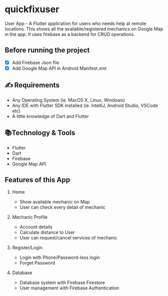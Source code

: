 # quickfixuser

User App - A Flutter application for users who needs help at remote locations.  This shows all the available/registered mechanics on Google Map in the app. It uses firebase as a backend for CRUD operations.

## Before running the project

- [x] Add Firebase Json file
- [x] Add Google Map API in Android Manifest.xml

## :writing_hand: Requirements

- Any Operating System (ie. MacOS X, Linux, Windows)
- Any IDE with Flutter SDK installed (ie. IntelliJ, Android Studio, VSCode etc)
- A little knowledge of Dart and Flutter

## :books:Technology & Tools

- Flutter
- Dart
- Firebase
- Google Map API

## Features of this App
 1. Home
    - Show available mechanic on Map
    - User can check every detail of mechanic 
 
 2. Mechanic Profile
    - Account details
    - Calculate distance to User
    - User can request/cancel services of mechanic
    
 3. Register/Login
    - Login with Phone/Password-less login
    - Forget Password
    
 4. Database
    - Database system with Firebase Firestore
    - User management with Firebase Authentication
